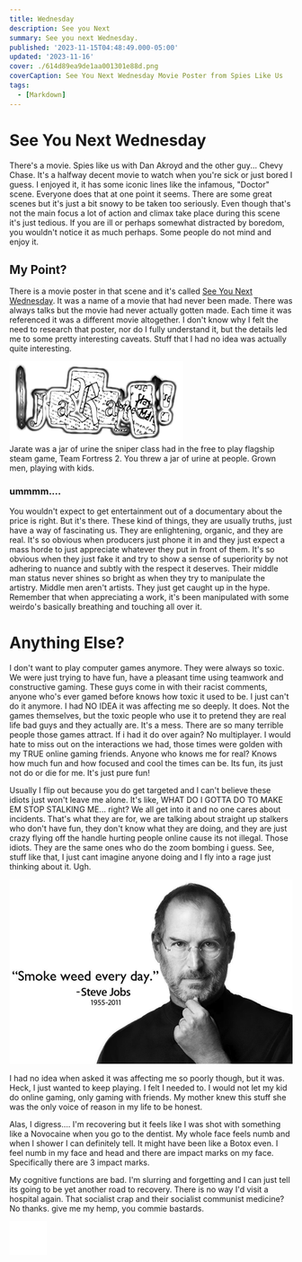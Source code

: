 ```yaml
---
title: Wednesday
description: See you Next
summary: See you next Wednesday.
published: '2023-11-15T04:48:49.000-05:00'
updated: '2023-11-16'
cover: ./614d89ea9de1aa001301e88d.png
coverCaption: See You Next Wednesday Movie Poster from Spies Like Us
tags:
  - [Markdown]
---
```

<script lang="ts">
  import Youtube from '$lib/components/youtube.svelte'
</script>

# See You Next Wednesday

There's a movie. Spies like us with Dan Akroyd and the other guy... Chevy Chase. It's a halfway decent movie to watch when you're sick or just bored I guess. I enjoyed it, it has some iconic lines like the infamous, "Doctor" scene. Everyone does that at one point it seems. There are some great scenes but it's just a bit snowy to be taken too seriously. Even though that's not the main focus a lot of action and climax take place during this scene it's just tedious. If you are ill or perhaps somewhat distracted by boredom, you wouldn't notice it as much perhaps. Some people do not mind and enjoy it.  

## My Point?

There is a movie poster in that scene and it's called [See You Next Wednesday](https://en.wikipedia.org/wiki/See_You_Next_Wednesday). It was a name of a movie that had never been made. There was always talks but the movie had never actually gotten made. Each time it was referenced it was a different movie altogether. I don't know why I felt the need to research that poster, nor do I fully understand it, but the details led me to some pretty interesting caveats. Stuff that I had no idea was actually quite interesting.  

![Jarate A toxic jar of urine you throw at people from a video game Team Fortress 2](c56f85af16a3b754b40caafa6d7dd1209ad8bf9ada39a3ee5e6b4b0d3255bfef95601890afd80709da39a3ee5e6b4b0d3255bfef95601890afd8070987f363c896762f9944d1b594550b3f39.png)  
Jarate was a jar of urine the sniper class had in the free to play flagship steam game, Team Fortress 2. You threw a jar of urine at people. Grown men, playing with kids.  

### ummmm....

You wouldn't expect to get entertainment out of a documentary about the price is right. But it's there. These kind of things, they are usually truths, just have a way of fascinating us. They are enlightening, organic, and they are real. It's so obvious when producers just phone it in and they just expect a mass horde to just appreciate whatever they put in front of them. It's so obvious when they just fake it and try to show a sense of superiority by not adhering to nuance and subtly with the respect it deserves. Their middle man status never shines so bright as when they try to manipulate the artistry. Middle men aren't artists. They just get caught up in the hype. Remember that when appreciating a work, it's been manipulated with some weirdo's basically breathing and touching all over it.  

# Anything Else?

I don't want to play computer games anymore. They were always so toxic. We were just trying to have fun, have a pleasant time using teamwork and constructive gaming. These guys come in with their racist comments, anyone who's ever gamed before knows how toxic it used to be. I just can't do it anymore. I had NO IDEA it was affecting me so deeply. It does. Not the games themselves, but the toxic people who use it to pretend they are real life bad guys and they actually are. It's a mess. There are so many terrible people those games attract. If i had it do over again? No multiplayer. I would hate to miss out on the interactions we had, those times were golden with my TRUE online gaming friends. Anyone who knows me for real? Knows how much fun and how focused and cool the times can be. Its fun, its just not do or die for me. It's just pure fun!  

Usually I flip out because you do get targeted and I can't believe these idiots just won't leave me alone. It's like, WHAT DO I GOTTA DO TO MAKE EM STOP STALKING ME... right? We all get into it and no one cares about incidents. That's what they are for, we are talking about straight up stalkers who don't have fun, they don't know what they are doing, and they are just crazy flying off the handle hurting people online cause its not illegal. Those idiots. They are the same ones who do the zoom bombing i guess. See, stuff like that, I just cant imagine anyone doing and I fly into a rage just thinking about it. Ugh.  

![Steve Jobs Was Correct](126baba06261131c33284b4c019c0b9d_smoke-weed-everyday-meme-smoke-weed-everyday_952-623.png)  

I had no idea when asked it was affecting me so poorly though, but it was. Heck, I just wanted to keep playing. I felt I needed to. I would not let my kid do online gaming, only gaming with friends. My mother knew this stuff she was the only voice of reason in my life to be honest.  

Alas, I digress.... I'm recovering but it feels like I was shot with something like a Novocaine when you go to the dentist. My whole face feels numb and when I shower I can definitely tell. It might have been like a Botox even. I feel numb in my face and head and there are impact marks on my face. Specifically there are 3 impact marks.  

My cognitive functions are bad. I'm slurring and forgetting and I can just tell its going to be yet another road to recovery. There is no way I'd visit a hospital again. That socialist crap and their socialist communist medicine? No thanks. give me my hemp, you commie bastards.  

![Alien](alien.png)  
